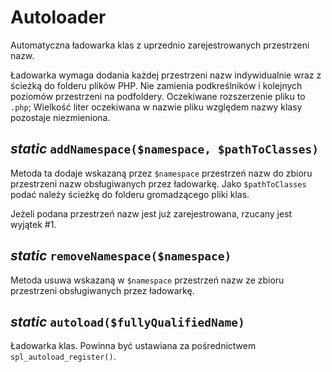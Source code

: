 Autoloader
===

Automatyczna ładowarka klas z uprzednio zarejestrowanych przestrzeni nazw.

Ładowarka wymaga dodania każdej przestrzeni nazw indywidualnie wraz z ścieżką do folderu plików PHP. Nie zamienia podkreślników i kolejnych poziomów przestrzeni na podfoldery. Oczekiwane rozszerzenie pliku to `.php`; Wielkość liter oczekiwana w nazwie pliku względem nazwy klasy pozostaje niezmieniona.

## *static* `addNamespace($namespace, $pathToClasses)`

Metoda ta dodaje wskazaną przez `$namespace` przestrzeń nazw do zbioru przestrzeni nazw obsługiwanych przez ładowarkę. Jako `$pathToClasses` podać należy ścieżkę do folderu gromadzącego pliki klas.

Jeżeli podana przestrzeń nazw jest już zarejestrowana, rzucany jest wyjątek #1.

## *static* `removeNamespace($namespace)`

Metoda usuwa wskazaną w `$namespace` przestrzeń nazw ze zbioru przestrzeni obsługiwanych przez ładowarkę.

## *static* `autoload($fullyQualifiedName)`

Ładowarka klas. Powinna być ustawiana za pośrednictwem `spl_autoload_register()`.